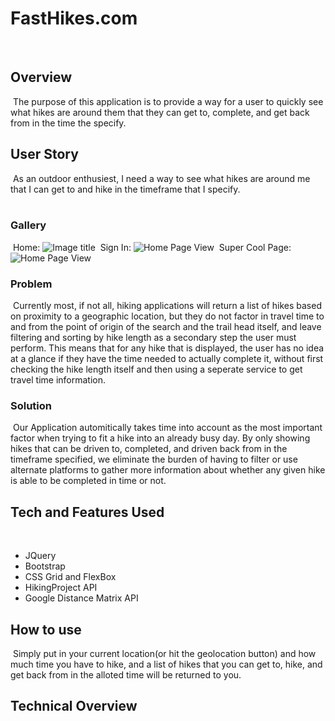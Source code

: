 # FastHikes.com
​
## Overview
​
The purpose of this application is to provide a way for a user to quickly see what hikes are around them that they can get to, complete, and get back from in the time the specify.
​
## User Story
​
As an outdoor enthusiest, I need a way to see what hikes are around me that I can get to and hike in the timeframe that I specify.  
​
### Gallery
​
Home:
![Image title](./relativeLinkToImage.png "Image title")
​
Sign In:
![Home Page View](./relativeLinkToImage.png "Home Page View")
​
Super Cool Page:
![Home Page View](./relativeLinkToImage.png "Home Page View")
​
### Problem
​
Currently most, if not all, hiking applications will return a list of hikes based on proximity to a geographic location, but they do not factor in travel time to and from the point of origin of the search and the trail head itself, and leave filtering and sorting by hike length as a secondary step the user must perform.  This means that for any hike that is displayed, the user has no idea at a glance if they have the time needed to actually complete it, without first checking the hike length itself and then using a seperate service to get travel time information.
​
### Solution
​
Our Application automitically takes time into account as the most important factor when trying to fit a hike into an already busy day.  By only showing hikes that can be driven to, completed, and driven back from in the timeframe specified, we eliminate the burden of having to filter or use alternate platforms to gather more information about whether any given hike is able to be completed in time or not.
​
## Tech and Features Used
​
* JQuery
* Bootstrap
* CSS Grid and FlexBox
* HikingProject API
* Google Distance Matrix API
​
## How to use
​
Simply put in your current location(or hit the geolocation button) and how much time you have to hike, and a list of hikes that you can get to, hike, and get back from in the alloted time will be returned to you.
​
## Technical Overview
​

​


